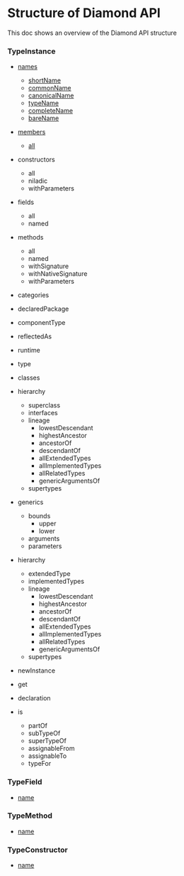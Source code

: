 # Structure of Diamond API
This doc shows an overview of the Diamond API structure

### TypeInstance
- [names](names_api_guide.md)
  - [shortName](names_api_guide.md#how-to-get-the-simple-name-of-a-class-typenamesshortname)
  - [commonName](names_api_guide.md#how-to-get-the-name-of-a-class-typenamescommonname)
  - [canonicalName](names_api_guide.md#hot-to-get-the-canonical-name-of-a-class-typenamescanonicalname)
  - [typeName](names_api_guide.md#how-to-get-the-typename-of-a-type-typenamestypename)
  - [completeName](names_api_guide.md#how-to-get-the-annotated-name-of-a-type-typenamescompletename)
  - [bareName](names_api_guide.md#how-to-get-the-minimum-name-of-a-type-typenamesbarename)

- [members](members_api_guide.md)
  - [all](members_api_guide.md#how-to-access-all-the-members-of-a-type-typeinstancemembers)
- constructors
  - all
  - niladic
  - withParameters
- fields
  - all
  - named
- methods
  - all
  - named
  - withSignature
  - withNativeSignature
  - withParameters

- categories
- declaredPackage
- componentType
- reflectedAs

- runtime
 - type
 - classes
 - hierarchy
   - superclass
   - interfaces
   - lineage
     - lowestDescendant
     - highestAncestor
     - ancestorOf
     - descendantOf
     - allExtendedTypes
     - allImplementedTypes
     - allRelatedTypes
     - genericArgumentsOf
   - supertypes

- generics
  - bounds
    - upper
    - lower
  - arguments
  - parameters
- hierarchy
  - extendedType
  - implementedTypes
  - lineage
    - lowestDescendant
    - highestAncestor
    - ancestorOf
    - descendantOf
    - allExtendedTypes
    - allImplementedTypes
    - allRelatedTypes
    - genericArgumentsOf
  - supertypes

- newInstance
- get

- declaration
- is
  - partOf
  - subTypeOf
  - superTypeOf
  - assignableFrom
  - assignableTo
  - typeFor

### TypeField
- [name](names_api_guide.md#how-to-get-the-name-of-a-field-typefieldname)

### TypeMethod
- [name](names_api_guide.md#how-to-get-the-name-of-a-method-typemethodname)

### TypeConstructor
- [name](names_api_guide.md#how-to-get-the-name-of-a-constructor-typeconstructorname)
